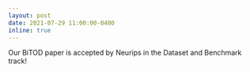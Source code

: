 ```yaml
---
layout: post
date: 2021-07-29 11:00:00-0400
inline: true
---
```


Our BiTOD paper is accepted by Neurips in the Dataset and Benchmark track!
